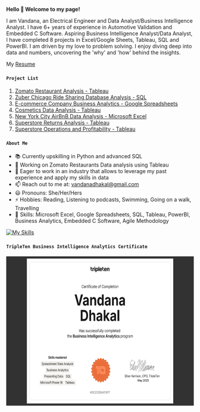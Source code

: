 **Hello 👋 Welcome to my page!**

I am Vandana, an Electrical Engineer and Data Analyst/Business Intelligence Analyst. I have 6+ years of experience in Automotive Validation and Embedded C Software. Aspiring Business Intelligence Analyst/Data Analyst, I have completed 8 projects in Excel/Google Sheets, Tableau, SQL and PowerBI. I am driven by my love to problem solving. I enjoy diving deep into data and numbers, uncovering the 'why' and 'how' behind the insights.

My [Resume](https://drive.google.com/file/d/1eKHsiMg1ysIp7q0OLDlMPRTpIloCspjJ/view?usp=sharing)

#### `Project List`
1. [Zomato Restaurant Analysis - Tableau](https://github.com/vandanadhakal/Zomato-Restaurants-Analysis)
2. [Zuber Chicago Ride Sharing Database Analysis - SQL](https://github.com/vandanadhakal/Zubers-Chicago-Ride-Sharing/tree/main)
3. [E-commerce Company Business Analytics - Google Spreadsheets](https://github.com/vandanadhakal/E-commerce-Company-Business-Analytics)
4. [Cosmetics Data Analysis - Tableau](https://github.com/vandanadhakal/Cosmetic_Data_Analysis)
5. [New York City AirBnB Data Analysis - Microsoft Excel](https://github.com/vandanadhakal/New-York-City-AirBnb-Data-Analysis)
6. [Superstore Returns Analysis - Tableau](https://github.com/vandanadhakal/Superstore-Return-Analysis)
7. [Superstore Operations and Profitability - Tableau](https://public.tableau.com/app/profile/vandana.dhakal/viz/SuperstoreAnalysisTableau_17399118621960/3ReturnItems)


#### `About Me`
- 📚 Currently upskilling in Python and advanced SQL
- 🔭 Working on Zomato Restaurants Data analysis using Tableau
- 🚀 Eager to work in an industry that allows to leverage my past experience and apply my skills in data
- 📫 Reach out to me at: vandanadhakal@gmail.com
- 😃 Pronouns: She/Her/Hers
- ⚡ Hobbies: Reading, Listening to podcasts, Swimming, Going on a walk, Travelling
- 💪 Skills: Microsoft Excel, Google Spreadsheets, SQL, Tableau, PowerBI, Business Analytics, Embedded C Software, Agile Methodology

[![My Skills](https://skillicons.dev/icons?i=py,postgres,c,fortran,matlab,visualstudio)](https://skillicons.dev)

#### `TripleTen Business Intelligence Analytics Certificate`

<img src="https://github.com/vandanadhakal/vandanadhakal/blob/main/BIA-Certificate.png" width="600" height="400">
<!--
**vandanadhakal/vandanadhakal** is a ✨ _special_ ✨ repository because its `README.md` (this file) appears on your GitHub profile.

Here are some ideas to get you started:

- 🔭 I’m currently working on ...
- 🌱 I’m currently learning ...
- 👯 I’m looking to collaborate on ...
- 🤔 I’m looking for help with ...
- 💬 Ask me about ...
- 📫 How to reach me: vandanadhakal@gmail.com
- 😄 Pronouns: ...
 ⚡ Fun fact: Love reading, Listening to podcasts, Swimming
-->
